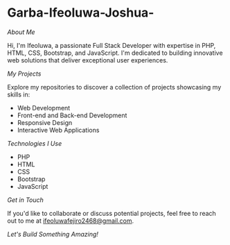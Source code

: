 # Garba-Ifeoluwa-Joshua-
*About Me*

Hi, I'm Ifeoluwa, a passionate Full Stack Developer with expertise in PHP, HTML, CSS, Bootstrap, and JavaScript. I'm dedicated to building innovative web solutions that deliver exceptional user experiences.

*My Projects*

Explore my repositories to discover a collection of projects showcasing my skills in:

- Web Development
- Front-end and Back-end Development
- Responsive Design
- Interactive Web Applications

*Technologies I Use*

- PHP
- HTML
- CSS
- Bootstrap
- JavaScript

*Get in Touch*

If you'd like to collaborate or discuss potential projects, feel free to reach out to me at ifeoluwafejiro2468@gmail.com.

*Let's Build Something Amazing!*
